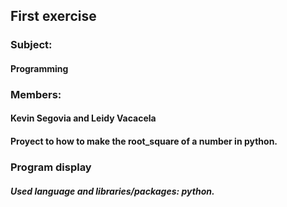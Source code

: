 ## First exercise
### Subject:
#### Programming
### Members:
#### Kevin Segovia and Leidy Vacacela
#### Proyect to how to make the root_square of a number in python.
### Program display
##### Used language and libraries/packages: python.
